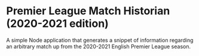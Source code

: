 # Premier League Match Historian (2020-2021 edition)
A simple Node application that generates a snippet of information regarding an arbitrary match up from the 2020-2021 English Premier League season.
